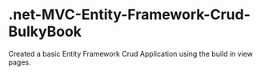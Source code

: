 # .net-MVC-Entity-Framework-Crud-BulkyBook

Created a basic Entity Framework Crud Application using the build in view pages. 
